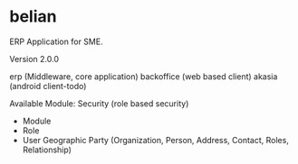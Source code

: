# belian
ERP Application for SME.

Version 2.0.0

erp (Middleware, core application)
backoffice (web based client)
akasia (android client-todo)

Available Module:
Security (role based security)
- Module
- Role
- User
Geographic
Party (Organization, Person, Address, Contact, Roles, Relationship)
